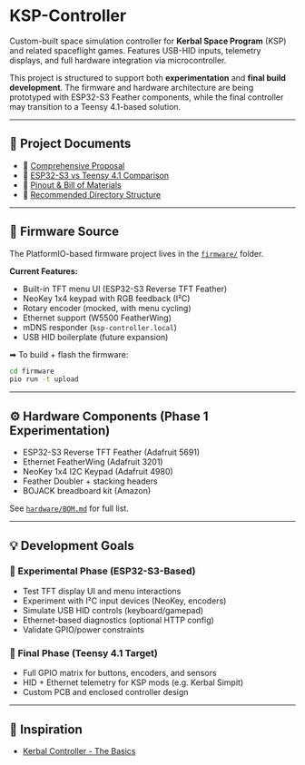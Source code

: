 # KSP-Controller

Custom-built space simulation controller for **Kerbal Space Program** (KSP) and related spaceflight games. Features USB-HID inputs, telemetry displays, and full hardware integration via microcontroller.

This project is structured to support both **experimentation** and **final build development**. The firmware and hardware architecture are being prototyped with ESP32-S3 Feather components, while the final controller may transition to a Teensy 4.1-based solution.

---

## 📌 Project Documents

- 📄 [Comprehensive Proposal](Proposal.md)
- 📄 [ESP32-S3 vs Teensy 4.1 Comparison](docs/comparison-esp32s3-teensy41.md)
- 📄 [Pinout & Bill of Materials](hardware/pinout.md)
- 📄 [Recommended Directory Structure](docs/dev-log.md)

---

## 🧪 Firmware Source

The PlatformIO-based firmware project lives in the [`firmware/`](firmware/) folder.

**Current Features:**
- Built-in TFT menu UI (ESP32-S3 Reverse TFT Feather)
- NeoKey 1x4 keypad with RGB feedback (I²C)
- Rotary encoder (mocked, with menu cycling)
- Ethernet support (W5500 FeatherWing)
- mDNS responder (`ksp-controller.local`)
- USB HID boilerplate (future expansion)

➡ To build + flash the firmware:
```bash
cd firmware
pio run -t upload
```

---

## ⚙️ Hardware Components (Phase 1 Experimentation)

- ESP32-S3 Reverse TFT Feather (Adafruit 5691)
- Ethernet FeatherWing (Adafruit 3201)
- NeoKey 1x4 I2C Keypad (Adafruit 4980)
- Feather Doubler + stacking headers
- BOJACK breadboard kit (Amazon)

See [`hardware/BOM.md`](hardware/pinout.md) for full list.

---

## 💡 Development Goals

### 🧪 Experimental Phase (ESP32-S3-Based)
- Test TFT display UI and menu interactions
- Experiment with I²C input devices (NeoKey, encoders)
- Simulate USB HID controls (keyboard/gamepad)
- Ethernet-based diagnostics (optional HTTP config)
- Validate GPIO/power constraints

### 🚀 Final Phase (Teensy 4.1 Target)
- Full GPIO matrix for buttons, encoders, and sensors
- HID + Ethernet telemetry for KSP mods (e.g. Kerbal Simpit)
- Custom PCB and enclosed controller design

---

## 🔗 Inspiration

- [Kerbal Controller - The Basics](https://www.instructables.com/Kerbal-Controller-the-Basics/)
